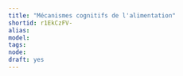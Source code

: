 ```yaml
---
title: "Mécanismes cognitifs de l'alimentation"
shortid: r1EkCzFV-
alias:
model:
tags:
node:
draft: yes
---
```

